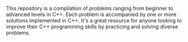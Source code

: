 This repository is a compilation of problems ranging from beginner to advanced levels in C++. Each problem is accompanied by one or more solutions implemented in C++. It's a great resource for anyone looking to improve their C++ programming skills by practicing and solving diverse problems.
